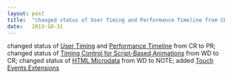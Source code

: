 ```yaml
---
layout: post
title:  "changed status of User Timing and Performance Timeline from CR to PR; changed status of Timing Control for Script-Based Animations from WD to CR; changed status of HTML Microdata from WD to NOTE; added Touch Events Extensions"
date:   2013-10-31
---
```


changed status of <a href="http://www.w3.org/TR/user-timing/">User Timing</a> and <a href="http://www.w3.org/TR/performance-timeline/">Performance Timeline</a> from CR to PR; changed status of <a href="http://www.w3.org/TR/animation-timing/">Timing Control for Script-Based Animations</a> from WD to CR; changed status of <a href="http://www.w3.org/TR/microdata/">HTML Microdata</a> from WD to NOTE; added <a href="http://www.w3.org/TR/touch-events-extensions">Touch Events Extensions</a>

